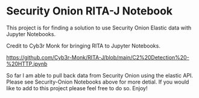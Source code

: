 # Security Onion RITA-J Notebook

This project is for finding a solution to use Security Onion Elastic data with Jupyter Notebooks. 

Credit to Cyb3r Monk for bringing RITA to Jupyter Notebooks. 

https://github.com/Cyb3r-Monk/RITA-J/blob/main/C2%20Detection%20-%20HTTP.ipynb 

So far I am able to pull back data from Security Onion using the elastic API. Please see Security-Onion Notebooks above for more detial. If you would like to add to this project please feel free to do so. Enjoy!
